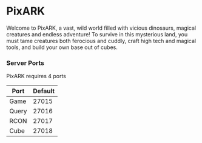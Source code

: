 # PixARK

Welcome to PixARK, a vast, wild world filled with vicious dinosaurs, magical creatures and endless adventure! To survive in this mysterious land, you must tame creatures both ferocious and cuddly, craft high tech and magical tools, and build your own base out of cubes.

### Server Ports
PixARK requires 4 ports

| Port  | Default |
|-------|---------|
| Game  | 27015   |
| Query | 27016   |
| RCON  | 27017   |
| Cube  | 27018   |